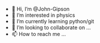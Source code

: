 - 👋 Hi, I’m @John-Gipson
- 👀 I’m interested in physics  
- 🌱 I’m currently learning python/git 
- 💞️ I’m looking to collaborate on ...
- 📫 How to reach me ...

<!---
John-Gipson/John-Gipson is a ✨ special ✨ repository because its `README.md` (this file) appears on your GitHub profile.
You can click the Preview link to take a look at your changes.
--->
